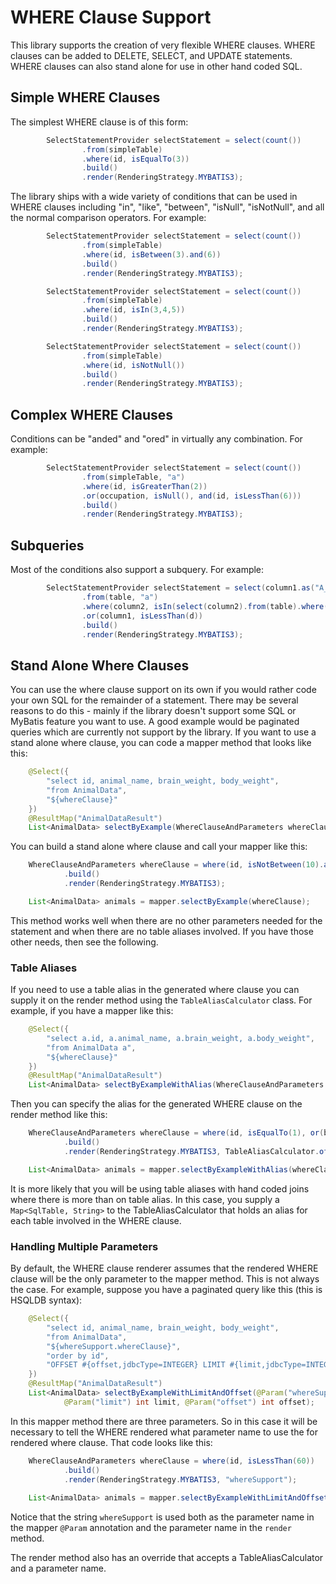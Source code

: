 # WHERE Clause Support

This library supports the creation of very flexible WHERE clauses.  WHERE clauses can be added to DELETE, SELECT,
and UPDATE statements.  WHERE clauses can also stand alone for use in other hand coded SQL.

## Simple WHERE Clauses

The simplest WHERE clause is of this form:

```java
        SelectStatementProvider selectStatement = select(count())
                .from(simpleTable)
                .where(id, isEqualTo(3))
                .build()
                .render(RenderingStrategy.MYBATIS3);
```

The library ships with a wide variety of conditions that can be used in WHERE clauses including
"in", "like", "between", "isNull", "isNotNull", and all the normal comparison operators.  For example:

```java
        SelectStatementProvider selectStatement = select(count())
                .from(simpleTable)
                .where(id, isBetween(3).and(6))
                .build()
                .render(RenderingStrategy.MYBATIS3);
```

```java
        SelectStatementProvider selectStatement = select(count())
                .from(simpleTable)
                .where(id, isIn(3,4,5))
                .build()
                .render(RenderingStrategy.MYBATIS3);
```

```java
        SelectStatementProvider selectStatement = select(count())
                .from(simpleTable)
                .where(id, isNotNull())
                .build()
                .render(RenderingStrategy.MYBATIS3);
```

## Complex WHERE Clauses

Conditions can be "anded" and "ored" in virtually any combination. For example:

```java
        SelectStatementProvider selectStatement = select(count())
                .from(simpleTable, "a")
                .where(id, isGreaterThan(2))
                .or(occupation, isNull(), and(id, isLessThan(6)))
                .build()
                .render(RenderingStrategy.MYBATIS3);
```

## Subqueries

Most of the conditions also support a subquery.  For example:

```java
        SelectStatementProvider selectStatement = select(column1.as("A_COLUMN1"), column2)
                .from(table, "a")
                .where(column2, isIn(select(column2).from(table).where(column2, isEqualTo(3))))
                .or(column1, isLessThan(d))
                .build()
                .render(RenderingStrategy.MYBATIS3);
```

## Stand Alone Where Clauses
You can use the where clause support on its own if you would rather code your own SQL for the remainder of a statement.  There may be several reasons to do this - mainly if the library doesn't support some SQL or MyBatis feature you want to use.  A good example would be paginated queries which are currently not support by the library.  If you want to use a stand alone where clause, you can code a mapper method that looks like this:

```java
    @Select({
        "select id, animal_name, brain_weight, body_weight",
        "from AnimalData",
        "${whereClause}"
    })
    @ResultMap("AnimalDataResult")
    List<AnimalData> selectByExample(WhereClauseAndParameters whereClause);
```

You can build a stand alone where clause and call your mapper like this:

```java
    WhereClauseAndParameters whereClause = where(id, isNotBetween(10).and(60))
            .build()
            .render(RenderingStrategy.MYBATIS3);

    List<AnimalData> animals = mapper.selectByExample(whereClause);
```
This method works well when there are no other parameters needed for the statement and when there are no table aliases involved.  If you have those other needs, then see the following.

### Table Aliases
If you need to use a table alias in the generated where clause you can supply it on the render method using the `TableAliasCalculator` class.  For example, if you have a mapper like this:

```java
    @Select({
        "select a.id, a.animal_name, a.brain_weight, a.body_weight",
        "from AnimalData a",
        "${whereClause}"
    })
    @ResultMap("AnimalDataResult")
    List<AnimalData> selectByExampleWithAlias(WhereClauseAndParameters whereClause);
```
Then you can specify the alias for the generated WHERE clause on the render method like this:

```java
    WhereClauseAndParameters whereClause = where(id, isEqualTo(1), or(bodyWeight, isGreaterThan(1.0)))
            .build()
            .render(RenderingStrategy.MYBATIS3, TableAliasCalculator.of(animalData, "a"));

    List<AnimalData> animals = mapper.selectByExampleWithAlias(whereClause);
```
It is more likely that you will be using table aliases with hand coded joins where there is more than on table alias.  In this case, you supply a `Map<SqlTable, String>` to the TableAliasCalculator that holds an alias for each table involved in the WHERE clause.

### Handling Multiple Parameters
By default, the WHERE clause renderer assumes that the rendered WHERE clause will be the only parameter to the mapper method. This is not always the case. For example, suppose you have a paginated query like this (this is HSQLDB syntax):

```java
    @Select({
        "select id, animal_name, brain_weight, body_weight",
        "from AnimalData",
        "${whereSupport.whereClause}",
        "order by id",
        "OFFSET #{offset,jdbcType=INTEGER} LIMIT #{limit,jdbcType=INTEGER}"
    })
    @ResultMap("AnimalDataResult")
    List<AnimalData> selectByExampleWithLimitAndOffset(@Param("whereSupport") WhereClauseAndParameters whereClause,
            @Param("limit") int limit, @Param("offset") int offset);
```

In this mapper method there are three parameters.  So in this case it will be necessary to tell the WHERE rendered what parameter name to use the for rendered where clause.  That code looks like this:

```java
    WhereClauseAndParameters whereClause = where(id, isLessThan(60))
            .build()
            .render(RenderingStrategy.MYBATIS3, "whereSupport");
            
    List<AnimalData> animals = mapper.selectByExampleWithLimitAndOffset(whereClause, 5, 15);
```
Notice that the string `whereSupport` is used both as the parameter name in the mapper `@Param` annotation and the parameter name in the `render` method.

The render method also has an override that accepts a TableAliasCalculator and a parameter name.